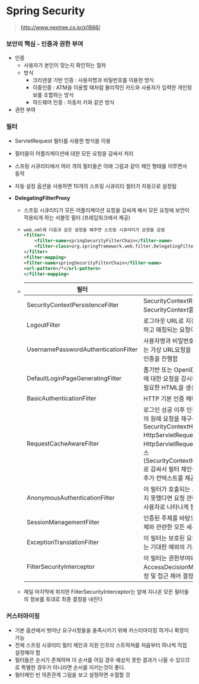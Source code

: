 # Spring Security

> http://www.nextree.co.kr/p1886/



### 보안의 핵심 - 인증과 권한 부여

* 인증
  * 사용자가 본인이 맞는지 확인하는 절차
  * 방식
    * 크리덴셜 기반 인증 : 사용자명과 비밀번호를 이용한 방식
    * 이중인증 : ATM을 이용할 때처럼 물리적인 카드와 사용자가 입력한 개인정보를 조합하는 방식
    * 하드웨어 인증 : 자동차 키와 같은 방식
* 권한 부여



### 필터

* ServletRequest 필터를 사용한 방식을 이용

* 필터들이 어플리케이션에 대한 모든 요청을 감싸서 처리

* 스프링 시큐리티에서 여러 개의 필터들은 아래 그림과 같이 체인 형태를 이루면서 동작

* 자동 설정 옵션을 사용하면 10개의 스프링 시큐리티 필터가 자동으로 설정됨

* **DelegatingFilterProxy** 

  * 스프링 시큐리티가 모든 어플리케이션 요청을 감싸게 해서 모든 요청에 보안이 적용되게 하는 서블릿 필터 (프레임워크에서 제공)

  * ``` xml
    web.xml에 다음과 같은 설정을 해주면 스프링 시큐리티가 요청을 감쌈
    <filter>
        <filter-name>springSecurityFilterChain</filter-name>
        <filter-class>org.springframework.web.filter.DelegatingFilterProxy</filter-class>
    </filter>
    <filter-mapping>
    <filter-name>springSecurityFilterChain</filter-name>
    <url-pattern>/*</url-pattern>
    </filter-mapping>
    ```
    
  * | 필터                                 | 설명                                                         |
    | ------------------------------------ | ------------------------------------------------------------ |
    | SecurityContextPersistenceFilter     | SecurityContextRepository에서 SecurityContext를 로드하고 저장하는 일을 담당함 |
    | LogoutFilter                         | 로그아웃 URL로 지정된 가상URL에 대한 요청을 감시하고 매칭되는 요청이 있으면 사용자를 로그아웃시킴 |
    | UsernamePasswordAuthenticationFilter | 사용자명과 비밀번호로 이뤄진 폼기반 인증에 사용하는 가상 URL요청을 감시하고 요청이 있으면 사용자의 인증을 진행함 |
    | DefaultLoginPageGeneratingFilter     | 폼기반 또는 OpenID 기반 인증에 사용하는 가상URL에 대한 요청을 감시하고 로그인 폼 기능을 수행하는데 필요한 HTML을 생성함 |
    | BasicAuthenticationFilter            | HTTP 기본 인증 헤더를 감시하고 이를 처리함                   |
    | RequestCacheAwareFilter              | 로그인 성공 이후 인증 요청에 의해 가로채어진 사용자의 원래 요청을 재구성하는데 사용됨 SecurityContextHolderAwareRequestFilter HttpServletRequest를 HttpServletRequestWrapper를 상속하는 하위 클래스(SecurityContextHolderAwareRequestWrapper)로 감싸서 필터 체인상 하단에 위치한 요청 프로세서에 추가 컨텍스트를 제공함 |
    | AnonymousAuthenticationFilter        | 이 필터가 호출되는 시점까지 사용자가 아직 인증을 받지 못했다면 요청 관련 인증 토큰에서 사용자가 익명 사용자로 나타나게 됨 |
    | SessionManagementFilter              | 인증된 주체를 바탕으로 세션 트래킹을 처리해 단일 주체와 관련한 모든 세션들이 트래킹되도록 도움 |
    | ExceptionTranslationFilter           | 이 필터는 보호된 요청을 처리하는 동안 발생할 수 있는 기대한 예외의 기본 라우팅과 위임을 처리함 |
    | FilterSecurityInterceptor            | 이 필터는 권한부여와 관련한 결정을 AccessDecisionManager에게 위임해 권한부여 결정 및 접근 제어 결정을 쉽게 만들어 줌 |

  * 제일 마지막에 위치한 FilterSecurityInterceptor는 앞에 지나온 모든 필터들의 정보를 토대로 최종 결정을 내린다



### 커스터마이징

* 기본 옵션에서 벗어난 요구사항들을 충족시키기 위해 커스터마이징 하거나 확장이 가능
* 전체 스프링 시큐리티 필터 체인과 지원 인프라 스트럭쳐를 처음부터 하나씩 직접 설정해야 함
* 필터들은 순서가 존재하며 이 순서를 어길 경우 예상치 못한 결과가 나올 수 있으므로 특별한 경우가 아니라면 순서를 지키는것이 좋다.
* 필터체인 빈 의존관계 그림을 보고 설정하면 수월할 것